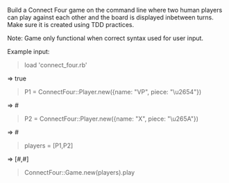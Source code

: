 Build a Connect Four game on the command line where two human players can play against each other and the board is displayed inbetween turns. Make sure it is created using TDD practices.

Note: Game only functional when correct syntax used for user input.

Example input:

>load 'connect_four.rb'

=> true

> P1 = ConnectFour::Player.new({name: "VP", piece: "\u2654"})

=> #

> P2 = ConnectFour::Player.new({name: "X", piece: "\u265A"})

=> #

> players = [P1,P2]

=> [#,#]

> ConnectFour::Game.new(players).play
